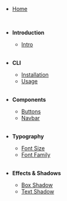 -   [Home](/)

    <br>

-   **Introduction**

    -   [Intro](/guide/)

    <br>

-   **CLI**

    -   [ Installation](/guide/cli/installation)
    -   [Usage](/guide/cli/usage)

    <br>

-   **Components**

    -   [Buttons](/guide/components/buttons)
    -   [Navbar](/guide/components/navbar)

    <br>

-   **Typography**

    -   [Font Size](/guide/typography/font-size)
    -   [Font Family](/guide/typography/font-family)

    <br>

-   **Effects & Shadows**

    -   [Box Shadow](/guide/utilities/effects/box-shadow)
    -   [Text Shadow](/guide/utilities/effects/text-shadow)

    <br>
